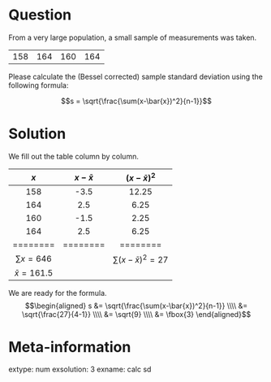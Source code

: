 

Question
========

From a very large population, a small sample of measurements was taken.



|    |    |    |    |
|---:|---:|---:|---:|
| 158| 164| 160| 164|



Please calculate the (Bessel corrected) sample standard deviation using the following formula:

$$s = \sqrt{\frac{\sum(x-\bar{x})^2}{n-1}}$$



Solution
========



We fill out the table column by column.

| $x$ | $x-\bar{x}$ | $(x-\bar{x})^2$ |
|:---:|:---:|:---:|
|158|-3.5|12.25|
|164|2.5|6.25|
|160|-1.5|2.25|
|164|2.5|6.25|
|========|========|========|
|$\sum x = 646$| | $\sum (x-\bar{x})^2 = 27$|
|$\bar{x} = 161.5$| | |

We are ready for the formula.
$$\begin{aligned}
s &= \sqrt{\frac{\sum(x-\bar{x})^2}{n-1}} \\\\
&= \sqrt{\frac{27}{4-1}} \\\\
&= \sqrt{9} \\\\
&= \fbox{3}
\end{aligned}$$



Meta-information
============
extype: num
exsolution: 3
exname: calc sd
